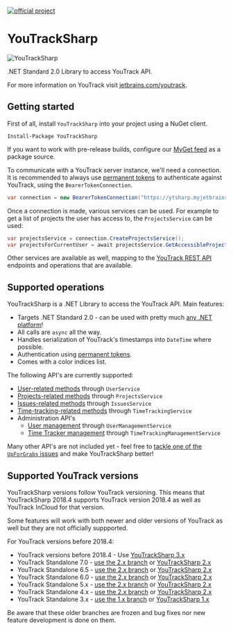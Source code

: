 [![official project](https://jb.gg/badges/official-flat-square.svg)](https://confluence.jetbrains.com/display/ALL/JetBrains+on+GitHub)

# YouTrackSharp

![YouTrackSharp](https://github.com/JetBrains/YouTrackSharp/raw/202/package_icon.png)

.NET Standard 2.0 Library to access YouTrack API.

For more information on YouTrack visit [jetbrains.com/youtrack](https://www.jetbrains.com/youtrack).

## Getting started

First of all, install `YouTrackSharp` into your project using a NuGet client.

	Install-Package YouTrackSharp

If you want to work with pre-release builds, configure our [MyGet feed](https://www.myget.org/gallery/youtracksharp) as a package source.

To communicate with a YouTrack server instance, we'll need a connection. It is recommended to always use [permanent tokens](https://www.jetbrains.com/help/youtrack/incloud/Manage-Permanent-Token.html) to authenticate against YouTrack, using the `BearerTokenConnection`.

```csharp
var connection = new BearerTokenConnection("https://ytsharp.myjetbrains.com/youtrack/", "perm:abcdefghijklmn");
```

Once a connection is made, various services can be used. For example to get a list of projects the user has access to, the `ProjectsService` can be used:

```csharp
var projectsService = connection.CreateProjectsService();
var projectsForCurrentUser = await projectsService.GetAccessibleProjects();
```

Other services are available as well, mapping to the [YouTrack REST API](https://www.jetbrains.com/help/youtrack/incloud/deprecated-rest-api-reference.html) endpoints and operations that are available.

## Supported operations

YouTrackSharp is a .NET Library to access the YouTrack API. Main features:

* Targets .NET Standard 2.0 - can be used with pretty much [any .NET platform](https://docs.microsoft.com/en-us/dotnet/standard/net-standard)!
* All calls are `async` all the way.
* Handles serialization of YouTrack's timestamps into `DateTime` where possible.
* Authentication using [permanent tokens](https://www.jetbrains.com/help/youtrack/incloud/Manage-Permanent-Token.html).
* Comes with a color indices list.

The following API's are currently supported:
* [User-related methods](https://www.jetbrains.com/help/youtrack/standalone/User-Related-Methods.html) through `UserService`
* [Projects-related methods](https://www.jetbrains.com/help/youtrack/standalone/Projects-Related-Methods.html) through `ProjectsService`
* [Issues-related methods](https://www.jetbrains.com/help/youtrack/standalone/Issues-Related-Methods.html) through `IssuesService`
* [Time-tracking-related methods](https://www.jetbrains.com/help/youtrack/standalone/Time-Tracking-User-Methods.html) through `TimeTrackingService`
* Administration API's
  * [User management](https://www.jetbrains.com/help/youtrack/standalone/Users.html) through `UserManagementService`
  * [Time Tracker management](https://www.jetbrains.com/help/youtrack/standalone/Time-Tracking-Settings-Methods.html) through `TimeTrackingManagementService`
  
Many other API's are not included yet - feel free to [tackle one of the `UpForGrabs` issues](https://github.com/JetBrains/YouTrackSharp/issues?q=is%3Aissue+is%3Aopen+label%3AUpForGrabs) and make YouTrackSharp better!

## Supported YouTrack versions

YouTrackSharp versions follow YouTrack versioning. This means that YouTrackSharp 2018.4 supports YouTrack version 2018.4 as well as YouTrack InCloud for that version.

Some features will work with both newer and older versions of YouTrack as well but they are not officially suppported.

For YouTrack versions before 2018.4:

* YouTrack versions before 2018.4 - Use [YouTrackSharp 3.x](https://www.nuget.org/packages/YouTrackSharp/)
* YouTrack Standalone 7.0 - [use the 2.x branch](https://github.com/JetBrains/YouTrackSharp/tree/2.x) or [YouTrackSharp 2.x](https://www.nuget.org/packages/YouTrackSharp/)
* YouTrack Standalone 6.5 - [use the 2.x branch](https://github.com/JetBrains/YouTrackSharp/tree/2.x) or [YouTrackSharp 2.x](https://www.nuget.org/packages/YouTrackSharp/)
* YouTrack Standalone 6.0 - [use the 2.x branch](https://github.com/JetBrains/YouTrackSharp/tree/2.x) or [YouTrackSharp 2.x](https://www.nuget.org/packages/YouTrackSharp/)
* YouTrack Standalone 5.x - [use the 2.x branch](https://github.com/JetBrains/YouTrackSharp/tree/2.x) or [YouTrackSharp 2.x](https://www.nuget.org/packages/YouTrackSharp/)
* YouTrack Standalone 4.x - [use the 2.x branch](https://github.com/JetBrains/YouTrackSharp/tree/2.x) or [YouTrackSharp 2.x](https://www.nuget.org/packages/YouTrackSharp/)
* YouTrack Standalone 3.x - [use the 1.x branch](https://github.com/JetBrains/YouTrackSharp/tree/1.x) or [YouTrackSharp 1.x](https://www.nuget.org/packages/YouTrackSharp/)

Be aware that these older branches are frozen and bug fixes nor new feature development is done on them.
